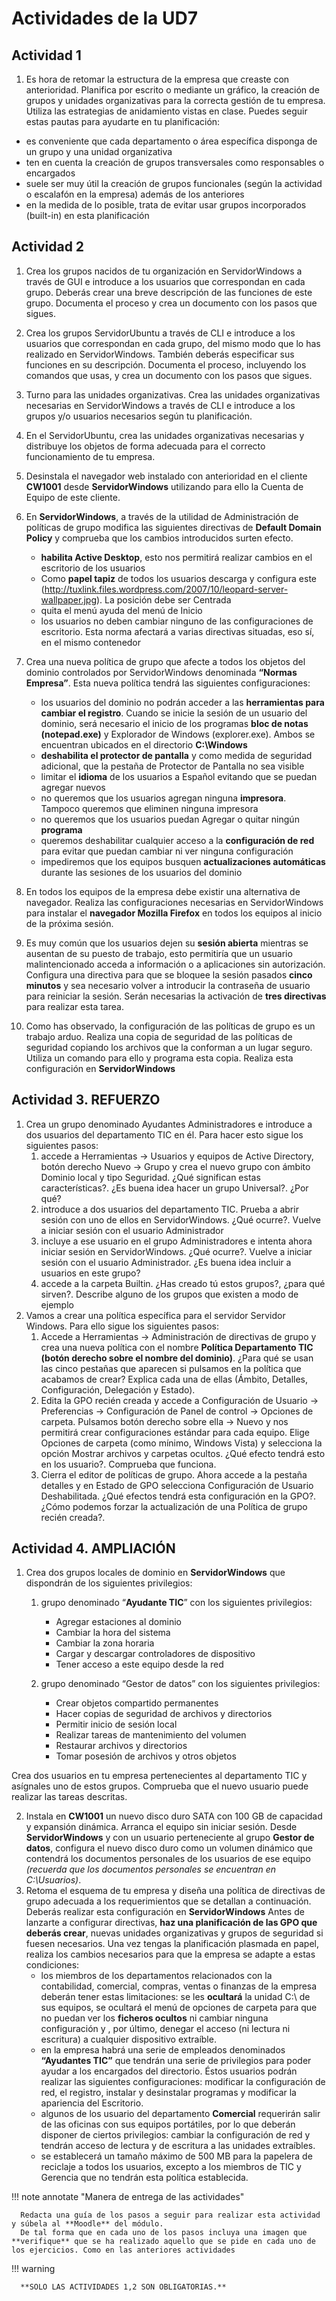 # Actividades de la UD7

## Actividad 1

1. Es hora de retomar la estructura de la empresa que creaste con anterioridad. Planifica por escrito o mediante un gráfico, la creación de grupos y unidades organizativas para la correcta gestión de tu empresa. Utiliza las estrategias de anidamiento vistas en clase. Puedes seguir estas pautas para ayudarte en tu planificación:

- es conveniente que cada departamento o área específica disponga de un grupo y una unidad organizativa
- ten en cuenta la creación de grupos transversales como responsables o encargados
- suele ser muy útil la creación de grupos funcionales (según la actividad o escalafón en la empresa) además de los anteriores
- en la medida de lo posible, trata de evitar usar grupos incorporados (built-in) en esta planificación

## Actividad 2

1. Crea los grupos nacidos de tu organización en ServidorWindows a través de GUI e introduce a los usuarios que correspondan en cada grupo. Deberás crear una breve descripción de las funciones de este grupo. Documenta el proceso y crea un documento con los pasos que sigues.
2. Crea los grupos ServidorUbuntu a través de CLI e introduce a los usuarios que correspondan en cada grupo, del mismo modo que lo has realizado en ServidorWindows. También deberás especificar sus funciones en su descripción. Documenta el proceso, incluyendo los comandos que usas, y crea un documento con los pasos que sigues.
3. Turno para las unidades organizativas. Crea las unidades organizativas necesarias en ServidorWindows a través de CLI e introduce a los grupos y/o usuarios necesarios según tu planificación.
4. En el ServidorUbuntu, crea las unidades organizativas necesarias y distribuye los objetos de forma adecuada para el correcto funcionamiento de tu empresa.
5. Desinstala el navegador web instalado con anterioridad en el cliente **CW1001** desde **ServidorWindows** utilizando para ello la Cuenta de Equipo de este cliente.
6. En **ServidorWindows**, a través de la utilidad de Administración de políticas de grupo modifica las siguientes directivas de **Default Domain Policy** y comprueba que los cambios introducidos surten efecto.

   - **habilita Active Desktop**, esto nos permitirá realizar cambios en el escritorio de los usuarios
   - Como **papel tapiz** de todos los usuarios descarga y configura este (http://tuxlink.files.wordpress.com/2007/10/leopard-server-wallpaper.jpg). La posición debe ser Centrada
   - quita el menú ayuda del menú de Inicio
   - los usuarios no deben cambiar ninguno de las configuraciones de escritorio. Esta norma afectará a varias directivas situadas, eso sí, en el mismo contenedor

7. Crea una nueva política de grupo que afecte a todos los objetos del dominio controlados por ServidorWindows denominada **“Normas Empresa”**. Esta nueva política tendrá las siguientes configuraciones:

   - los usuarios del dominio no podrán acceder a las **herramientas para cambiar el registro**. Cuando se inicie la sesión de un usuario del dominio, será necesario el inicio de los programas **bloc de notas (notepad.exe)** y Explorador de Windows (explorer.exe). Ambos se encuentran ubicados en el directorio **C:\Windows**
   - **deshabilita el protector de pantalla** y como medida de seguridad adicional, que la pestaña de Protector de Pantalla no sea visible
   - limitar el **idioma** de los usuarios a Español evitando que se puedan agregar nuevos
   - no queremos que los usuarios agregan ninguna **impresora**. Tampoco queremos que eliminen ninguna impresora
   - no queremos que los usuarios puedan Agregar o quitar ningún **programa**
   - queremos deshabilitar cualquier acceso a la **configuración de red** para evitar que puedan cambiar ni ver ninguna configuración
   - impediremos que los equipos busquen **actualizaciones automáticas** durante las sesiones de los usuarios del dominio

8. En todos los equipos de la empresa debe existir una alternativa de navegador. Realiza las configuraciones necesarias en ServidorWindows para instalar el **navegador Mozilla Firefox** en todos los equipos al inicio de la próxima sesión.
9. Es muy común que los usuarios dejen su **sesión abierta** mientras se ausentan de su puesto de trabajo, esto permitiría que un usuario malintencionado acceda a información o a aplicaciones sin autorización. Configura una directiva para que se bloquee la sesión pasados **cinco minutos** y sea necesario volver a introducir la contraseña de usuario para reiniciar la sesión. Serán necesarias la activación de **tres directivas** para realizar esta tarea.
10. Como has observado, la configuración de las políticas de grupo es un trabajo arduo. Realiza una copia de seguridad de las políticas de seguridad copiando los archivos que la conforman a un lugar seguro. Utiliza un comando para ello y programa esta copia. Realiza esta configuración en **ServidorWindows**

## Actividad 3. REFUERZO

1.  Crea un grupo denominado Ayudantes Administradores e introduce a dos usuarios del departamento TIC en él. Para hacer esto sigue los siguientes pasos:
    1.  accede a <span class="menu">Herramientas</span> → <span class="menu">Usuarios y equipos de Active Directory</span>, botón derecho <span class="menu">Nuevo</span> → <span class="menu">Grupo</span> y crea el nuevo grupo con ámbito Dominio local y tipo Seguridad. ¿Qué significan estas características?. ¿Es buena idea hacer un grupo Universal?. ¿Por qué?
    2.  introduce a dos usuarios del departamento TIC. Prueba a abrir sesión con uno de ellos en ServidorWindows. ¿Qué ocurre?. Vuelve a iniciar sesión con el usuario Administrador
    3.  incluye a ese usuario en el grupo Administradores e intenta ahora iniciar sesión en ServidorWindows. ¿Qué ocurre?. Vuelve a iniciar sesión con el usuario Administrador. ¿Es buena idea incluir a usuarios en este grupo?
    4.  accede a la carpeta Builtin. ¿Has creado tú estos grupos?, ¿para qué sirven?. Describe alguno de los grupos que existen a modo de ejemplo
2.  Vamos a crear una política específica para el servidor Servidor Windows. Para ello sigue los siguientes pasos:
    1.  Accede a <span class="menu">Herramientas</span> → <span class="menu">Administración de directivas de grupo</span> y crea una nueva política con el nombre **Política Departamento TIC (botón derecho sobre el nombre del dominio)**. ¿Para qué se usan las cinco pestañas que aparecen si pulsamos en la política que acabamos de crear? Explica cada una de ellas (Ámbito, Detalles, Configuración, Delegación y Estado).
    2.  Edita la GPO recién creada y accede a Configuración de <span class="menu">Usuario</span> → <span class="menu">Preferencias</span> → <span class="menu">Configuración de Panel de control</span> → <span class="menu">Opciones de carpeta</span>. Pulsamos botón derecho sobre ella → <span class="menu">Nuevo</span> y nos permitirá crear configuraciones estándar para cada equipo. Elige Opciones de carpeta (como mínimo, Windows Vista) y selecciona la opción Mostrar archivos y carpetas ocultos. ¿Qué efecto tendrá esto en los usuario?. Comprueba que funciona.
    3.  Cierra el editor de políticas de grupo. Ahora accede a la pestaña detalles y en Estado de GPO selecciona Configuración de Usuario Deshabilitada. ¿Qué efectos tendrá esta configuración en la GPO?. ¿Cómo podemos forzar la actualización de una Política de grupo recién creada?.

## Actividad 4. AMPLIACIÓN

1.  Crea dos grupos locales de dominio en **ServidorWindows** que dispondrán de los siguientes privilegios:

    1.  grupo denominado “**Ayudante TIC**” con los siguientes privilegios:

        - Agregar estaciones al dominio
        - Cambiar la hora del sistema
        - Cambiar la zona horaria
        - Cargar y descargar controladores de dispositivo
        - Tener acceso a este equipo desde la red

    2.  grupo denominado “Gestor de datos” con los siguientes privilegios:

        - Crear objetos compartido permanentes
        - Hacer copias de seguridad de archivos y directorios
        - Permitir inicio de sesión local
        - Realizar tareas de mantenimiento del volumen
        - Restaurar archivos y directorios
        - Tomar posesión de archivos y otros objetos

Crea dos usuarios en tu empresa pertenecientes al departamento TIC y asígnales uno de estos grupos. Comprueba que el nuevo usuario puede realizar las tareas descritas.

2. Instala en **CW1001** un nuevo disco duro SATA con 100 GB de capacidad y expansión dinámica. Arranca el equipo sin iniciar sesión. Desde **ServidorWindows** y con un usuario perteneciente al grupo **Gestor de datos**, configura el nuevo disco duro como un volumen dinámico que contendrá los documentos personales de los usuarios de ese equipo _(recuerda que los documentos personales se encuentran en C:\Usuarios)_.
3. Retoma el esquema de tu empresa y diseña una política de directivas de grupo adecuada a los requerimientos que se detallan a continuación. Deberás realizar esta configuración en **ServidorWindows** Antes de lanzarte a configurar directivas, **haz una planificación de las GPO que deberás crear**, nuevas unidades organizativas y grupos de seguridad si fuesen necesarios. Una vez tengas la planificación plasmada en papel, realiza los cambios necesarios para que la empresa se adapte a estas condiciones:
   - los miembros de los departamentos relacionados con la contabilidad, comercial, compras, ventas o finanzas de la empresa deberán tener estas limitaciones: se les **ocultará** la unidad C:\ de sus equipos, se ocultará el menú de opciones de carpeta para que no puedan ver los **ficheros ocultos** ni cambiar ninguna configuración y , por último, denegar el acceso (ni lectura ni escritura) a cualquier dispositivo extraíble.
   - en la empresa habrá una serie de empleados denominados **“Ayudantes TIC”** que tendrán una serie de privilegios para poder ayudar a los encargados del directorio. Éstos usuarios podrán realizar las siguientes configuraciones: modificar la configuración de red, el registro, instalar y desinstalar programas y modificar la apariencia del Escritorio.
   - algunos de los usuario del departamento **Comercial** requerirán salir de las oficinas con sus equipos portátiles, por lo que deberán disponer de ciertos privilegios: cambiar la configuración de red y tendrán acceso de lectura y de escritura a las unidades extraíbles.
   - se establecerá un tamaño máximo de 500 MB para la papelera de reciclaje a todos los usuarios, excepto a los miembros de TIC y Gerencia que no tendrán esta política establecida.

!!! note annotate "Manera de entrega de las actividades"

      Redacta una guía de los pasos a seguir para realizar esta actividad y súbela al **Moodle** del módulo.
      De tal forma que en cada uno de los pasos incluya una imagen que **verifique** que se ha realizado aquello que se pide en cada uno de los ejercicios. Como en las anteriores actividades

!!! warning

      **SOLO LAS ACTIVIDADES 1,2 SON OBLIGATORIAS.**
